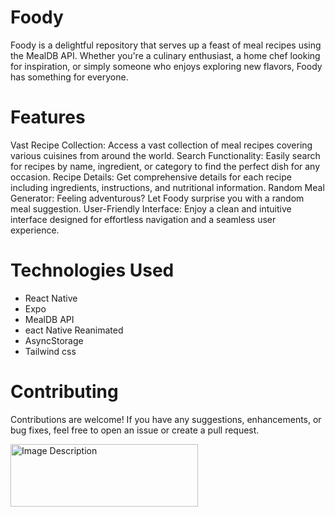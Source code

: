 # Foody
Foody is a delightful repository that serves up a feast of meal recipes using the MealDB API. Whether you're a culinary enthusiast, a home chef looking for inspiration, or simply someone who enjoys exploring new flavors, Foody has something for everyone.

# Features
Vast Recipe Collection: Access a vast collection of meal recipes covering various cuisines from around the world.
Search Functionality: Easily search for recipes by name, ingredient, or category to find the perfect dish for any occasion.
Recipe Details: Get comprehensive details for each recipe including ingredients, instructions, and nutritional information.
Random Meal Generator: Feeling adventurous? Let Foody surprise you with a random meal suggestion.
User-Friendly Interface: Enjoy a clean and intuitive interface designed for effortless navigation and a seamless user experience.

# Technologies Used
- React Native
- Expo
- MealDB API
- eact Native Reanimated
- AsyncStorage
- Tailwind css


# Contributing
Contributions are welcome! If you have any suggestions, enhancements, or bug fixes, feel free to open an issue or create a pull request.



<img src="https://github.com/victorbamikole/foody/assets/86411135/467308a7-f3b5-4570-ae29-af17417010d8" alt="Image Description" width="300" height="100">


